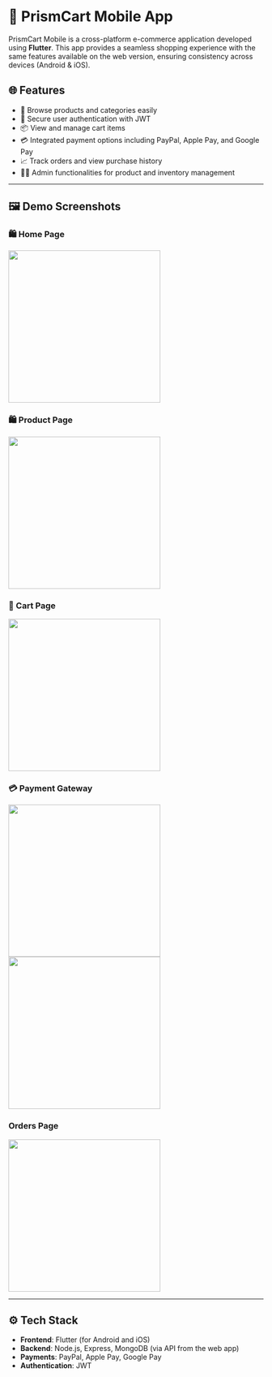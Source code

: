 # 📱 PrismCart Mobile App

PrismCart Mobile is a cross-platform e-commerce application developed using **Flutter**. This app provides a seamless shopping experience with the same features available on the web version, ensuring consistency across devices (Android & iOS).

## 🌐 Features

- 🛒 Browse products and categories easily
- 🔐 Secure user authentication with JWT
- 📦 View and manage cart items
- 💳 Integrated payment options including PayPal, Apple Pay, and Google Pay
- 📈 Track orders and view purchase history
- 🧑‍💼 Admin functionalities for product and inventory management

---

## 🖼️ Demo Screenshots

### 🛍️ Home Page
<img src="https://github.com/user-attachments/assets/aa144d02-fef7-49dc-96ed-d817346d2fdb" width="300"/>

### 🛍️ Product Page
<img src="https://github.com/user-attachments/assets/db451af0-c31d-48f5-a73f-38116c4c23fb" width="300"/>

### 🛒 Cart Page
<img src="https://github.com/user-attachments/assets/bef99723-5bea-4ecb-8f45-60d484fb286f" width="300"/>

### 💳 Payment Gateway
<img src="https://github.com/user-attachments/assets/40ce2261-325a-4644-86bc-775bb3b66cc4" width="300"/> 

<img src="https://github.com/user-attachments/assets/c273c55e-e1b1-4242-9d06-28650ca10f41" width="300"/>

### Orders Page
<img src="https://github.com/user-attachments/assets/37d3910d-9b3a-4982-a30f-856b10306d28" width="300"/>

---

## ⚙️ Tech Stack

- **Frontend**: Flutter (for Android and iOS)
- **Backend**: Node.js, Express, MongoDB (via API from the web app)
- **Payments**: PayPal, Apple Pay, Google Pay
- **Authentication**: JWT

